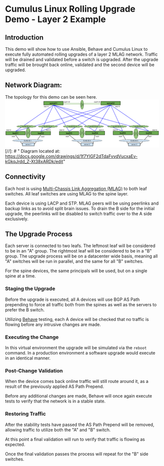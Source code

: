 # Cumulus Linux Rolling Upgrade Demo - Layer 2 Example

## Introduction
This demo will show how to use Ansible, Behave and Cumulus Linux to execute fully automated rolling upgrades of a layer 2 MLAG network. Traffic will be drained and validated before a switch is upgraded. After the upgrade traffic will be brought back online, validated and the second device will be upgraded. 

## Network Diagram:
The topology for this demo can be seen here.
![Diagram](l2topology.png)
[//]: # " Diagram located at: https://docs.google.com/drawings/d/1f7YIGF2dTdaFvvdVucxaEv-kGkqJrdd_Z-Xt38xARDk/edit"

## Connectivity
Each host is using [Multi-Chassis Link Aggregation (MLAG)](https://docs.cumulusnetworks.com/display/DOCS/Multi-Chassis+Link+Aggregation+-+MLAG) to both leaf switches. All leaf switches are using MLAG to the spine layer. 

Each device is using LACP and STP. MLAG peers will be using peerlinks and backup links as to avoid split brain issues. To drain the B side for the initial upgrade, the peerlinks will be disabled to switch traffic over to the A side exclusively.

## The Upgrade Process
Each server is connected to two leafs. The leftmost leaf will be considered to be in an "A" group. The rightmost leaf will be considered to be in a "B" group. The upgrade process will be on a datacenter wide basis, meaning all "A" switches will be run in parallel, and the same for all "B" switches.

For the spine devices, the same principals will be used, but on a single spine at a time.

### Staging the Upgrade
Before the upgrade is executed, all A devices will use BGP AS Path prepending to force all traffic both from the spines as well as the servers to prefer the B switch. 

Utilizing [Behave](https://pythonhosted.org/behave/) testing, each A device will be checked that no traffic is flowing before any intrusive changes are made.

### Executing the Change
In this virtual environment the upgrade will be simulated via the `reboot` command. In a production environment a software upgrade would execute in an identical manner.

### Post-Change Validation
When the device comes back online traffic will still route around it, as a result of the previously applied AS Path Prepend. 

Before any additional changes are made, Behave will once again execute tests to verify that the network is in a stable state. 

### Restoring Traffic
After the stability tests have passed the AS Path Prepend will be removed, allowing traffic to utilize both the "A" and "B" switch. 

At this point a final validation will run to verify that traffic is flowing as expected. 

Once the final validation passes the process will repeat for the "B" side switches.
